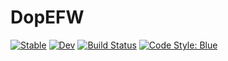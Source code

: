 # DopEFW

[![Stable](https://img.shields.io/badge/docs-stable-blue.svg)](https://TsilidisV.github.io/DopEFW.jl/stable/)
[![Dev](https://img.shields.io/badge/docs-dev-blue.svg)](https://TsilidisV.github.io/DopEFW.jl/dev/)
[![Build Status](https://github.com/TsilidisV/DopEFW.jl/actions/workflows/CI.yml/badge.svg?branch=master)](https://github.com/TsilidisV/DopEFW.jl/actions/workflows/CI.yml?query=branch%3Amaster)
[![Code Style: Blue](https://img.shields.io/badge/code%20style-blue-4495d1.svg)](https://github.com/invenia/BlueStyle)
